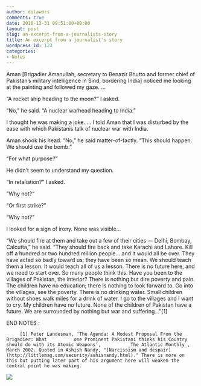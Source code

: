 ```yaml
---
author: dilawars
comments: true
date: 2010-12-31 09:51:00+00:00
layout: post
slug: an-excerpt-from-a-journalists-story
title: An excerpt from a journalist's story
wordpress_id: 123
categories:
- Notes
---
```


Aman [Brigadier Amanullah, secretary to Benazir Bhutto and former chief of Pakistan’s military intelligence in Sind, bordering India] noticed me looking at the painting and followed my gaze. …  
  
“A rocket ship heading to the moon?” I asked.   
  
“No,” he said. “A nuclear warhead heading to India.”   
  
I thought he was making a joke. … I told Aman that I was disturbed by the ease with which Pakistanis talk of nuclear war with India.   
  
Aman shook his head. “No,” he said matter-of-factly. “This should happen. We should use the bomb.”   
  
“For what purpose?”   
  
He didn’t seem to understand my question.   
  
“In retaliation?” I asked.   
  
“Why not?”   
  
“Or first strike?”   
  
“Why not?”   
  
I looked for a sign of irony. None was visible…   
  
“We should fire at them and take out a few of their cities — Delhi, Bombay, Calcutta,” he said. “They should fire back and take Karachi and Lahore. Kill off a hundred or two hundred million people… and it would all be over. They have acted so badly toward us; they have been so mean. We should teach them a lesson. It would teach all of us a lesson. There is no future here, and we need to start over. So many people think this. Have you been to the villages of Pakistan, the interior? There is nothing but dire poverty and pain. The children have no education; there is nothing to look forward to. Go into the villages, see the poverty. There is no drinking water. Small children without shoes walk miles for a drink of water. I go to the villages and I want to cry. My children have no future. None of the children of Pakistan have a future. We are surrounded by nothing but war and suffering…”[1]  


  


END NOTES : 

         [1] Peter Landesman, ‘The Agenda: A Modest Proposal From the Brigadier: What          one Prominent Pakistani thinks his Country should do with its Atomic Weapons’,          _The Atlantic Monthly_, March 2002. Quoted in Ashish Nandy, "[Narcissism and despair](http://littlemag.com/security/ashisnandy.html)." There is more on this but putting later part of his argument here will weaken the central point he was making.

![](https://blogger.googleusercontent.com/tracker/3794193585985230867-471711220716403065?l=dilawarsays.blogspot.com)
